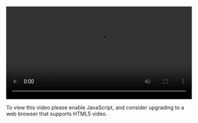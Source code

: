 <video controls="" style="width: 100%; display: block;"><source src="http://o86bpj665.bkt.clouddn.com/hand-in-hand-react/13-client-env.mp4" type="video/mp4"><p>To view this video please enable JavaScript, and consider upgrading to a web browser that supports HTML5 video.</p></video>
